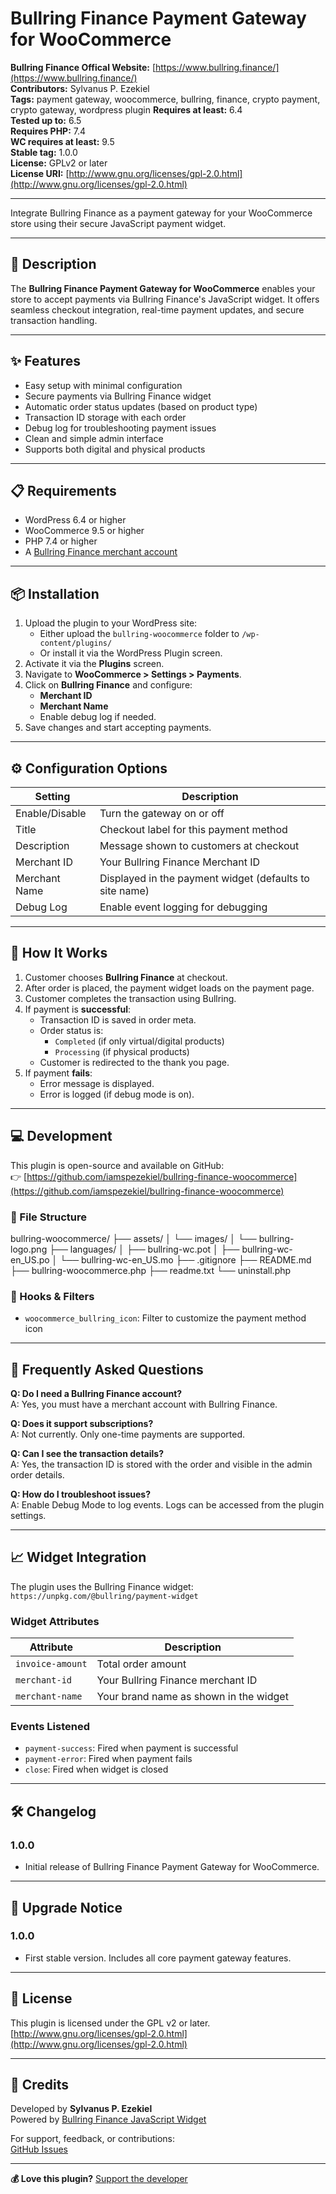 # Bullring Finance Payment Gateway for WooCommerce
**Bullring Finance Offical Website:** [https://www.bullring.finance/](https://www.bullring.finance/)  
**Contributors:** Sylvanus P. Ezekiel  
**Tags:** payment gateway, woocommerce, bullring, finance, crypto payment, crypto gateway, wordpress plugin 
**Requires at least:** 6.4  
**Tested up to:** 6.5  
**Requires PHP:** 7.4  
**WC requires at least:** 9.5  
**Stable tag:** 1.0.0  
**License:** GPLv2 or later  
**License URI:** [http://www.gnu.org/licenses/gpl-2.0.html](http://www.gnu.org/licenses/gpl-2.0.html)

---

Integrate Bullring Finance as a payment gateway for your WooCommerce store using their secure JavaScript payment widget.

---

## 🧾 Description

The **Bullring Finance Payment Gateway for WooCommerce** enables your store to accept payments via Bullring Finance's JavaScript widget. It offers seamless checkout integration, real-time payment updates, and secure transaction handling.

---

## ✨ Features

- Easy setup with minimal configuration
- Secure payments via Bullring Finance widget
- Automatic order status updates (based on product type)
- Transaction ID storage with each order
- Debug log for troubleshooting payment issues
- Clean and simple admin interface
- Supports both digital and physical products

---

## 📋 Requirements

- WordPress 6.4 or higher  
- WooCommerce 9.5 or higher  
- PHP 7.4 or higher  
- A [Bullring Finance merchant account](https://www.bullring.finance/api-integrations)

---

## 📦 Installation

1. Upload the plugin to your WordPress site:
   - Either upload the `bullring-woocommerce` folder to `/wp-content/plugins/`
   - Or install it via the WordPress Plugin screen.
2. Activate it via the **Plugins** screen.
3. Navigate to **WooCommerce > Settings > Payments**.
4. Click on **Bullring Finance** and configure:
   - **Merchant ID**
   - **Merchant Name**
   - Enable debug log if needed.
5. Save changes and start accepting payments.

---

## ⚙️ Configuration Options

| Setting          | Description                                              |
|------------------|----------------------------------------------------------|
| Enable/Disable   | Turn the gateway on or off                               |
| Title            | Checkout label for this payment method                   |
| Description      | Message shown to customers at checkout                   |
| Merchant ID      | Your Bullring Finance Merchant ID                        |
| Merchant Name    | Displayed in the payment widget (defaults to site name)  |
| Debug Log        | Enable event logging for debugging                       |

---

## 🧠 How It Works

1. Customer chooses **Bullring Finance** at checkout.
2. After order is placed, the payment widget loads on the payment page.
3. Customer completes the transaction using Bullring.
4. If payment is **successful**:
   - Transaction ID is saved in order meta.
   - Order status is:
     - `Completed` (if only virtual/digital products)
     - `Processing` (if physical products)
   - Customer is redirected to the thank you page.
5. If payment **fails**:
   - Error message is displayed.
   - Error is logged (if debug mode is on).

---

## 💻 Development

This plugin is open-source and available on GitHub:  
👉 [https://github.com/iamspezekiel/bullring-finance-woocommerce](https://github.com/iamspezekiel/bullring-finance-woocommerce)

### 📁 File Structure
bullring-woocommerce/
├── assets/
│ └── images/
│ └── bullring-logo.png
├── languages/
│ ├── bullring-wc.pot
│ ├── bullring-wc-en_US.po
│ └── bullring-wc-en_US.mo
├── .gitignore
├── README.md
├── bullring-woocommerce.php
├── readme.txt
└── uninstall.php


### 🔌 Hooks & Filters

- `woocommerce_bullring_icon`: Filter to customize the payment method icon

---

## 📖 Frequently Asked Questions

**Q: Do I need a Bullring Finance account?**  
A: Yes, you must have a merchant account with Bullring Finance.

**Q: Does it support subscriptions?**  
A: Not currently. Only one-time payments are supported.

**Q: Can I see the transaction details?**  
A: Yes, the transaction ID is stored with the order and visible in the admin order details.

**Q: How do I troubleshoot issues?**  
A: Enable Debug Mode to log events. Logs can be accessed from the plugin settings.

---

## 📈 Widget Integration

The plugin uses the Bullring Finance widget:  
`https://unpkg.com/@bullring/payment-widget`

### Widget Attributes

| Attribute       | Description                              |
|----------------|------------------------------------------|
| `invoice-amount` | Total order amount                      |
| `merchant-id`   | Your Bullring Finance merchant ID        |
| `merchant-name` | Your brand name as shown in the widget   |

### Events Listened

- `payment-success`: Fired when payment is successful
- `payment-error`: Fired when payment fails
- `close`: Fired when widget is closed

---

## 🛠 Changelog

### 1.0.0
- Initial release of Bullring Finance Payment Gateway for WooCommerce.

---

## 🚨 Upgrade Notice

### 1.0.0
- First stable version. Includes all core payment gateway features.

---

## 📄 License

This plugin is licensed under the GPL v2 or later.  
[http://www.gnu.org/licenses/gpl-2.0.html](http://www.gnu.org/licenses/gpl-2.0.html)

---

## 🙏 Credits

Developed by **Sylvanus P. Ezekiel**  
Powered by [Bullring Finance JavaScript Widget](https://unpkg.com/@bullring/payment-widget)

For support, feedback, or contributions:  
[GitHub Issues](https://github.com/iamspezekiel/bullring-finance-woocommerce/issues)

---

**💰 Love this plugin?** [Support the developer](https://iamspezekiel.com.ng/donate)
